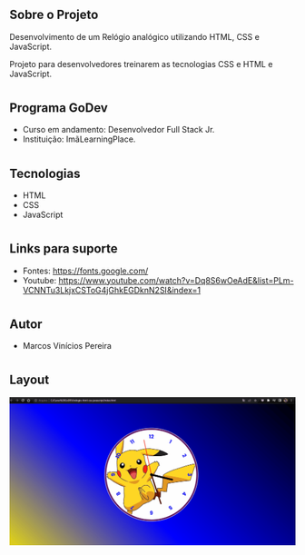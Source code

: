 ## Sobre o Projeto
Desenvolvimento de um Relógio analógico utilizando HTML, CSS e JavaScript.

Projeto para desenvolvedores treinarem as tecnologias CSS e HTML e JavaScript.

#
## Programa GoDev
- Curso em andamento: Desenvolvedor Full Stack Jr.
- Instituição: ImãLearningPlace.

#
## Tecnologias
- HTML
- CSS
- JavaScript

#
## Links para suporte
- Fontes: https://fonts.google.com/
- Youtube: https://www.youtube.com/watch?v=Dq8S6wOeAdE&list=PLm-VCNNTu3LkjxCSToG4jGhkEGDknN2SI&index=1

#
## Autor
- Marcos Vinícios Pereira

#
## Layout
<img src="https://github.com/marcosvipe/relogio-html-css-javascript/blob/main/assets/relogio.gif">
